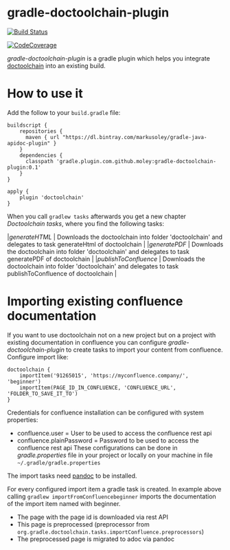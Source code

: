# gradle-doctoolchain-plugin


[![Build Status](https://travis-ci.org/moley/gradle-doctoolchain-plugin.svg?branch=master)](https://travis-ci.org/moley/gradle-doctoolchain-plugin)


[![CodeCoverage](https://codecov.io/gh/moley/gradle-doctoolchain-plugin/branch/master/graph/badge.svg)](https://codecov.io/gh/moley/gradle-doctoolchain-plugin)


*gradle-doctoolchain-plugin* is a gradle plugin which helps you integrate [doctoolchain](https://github.com/docToolchain/docToolchain) into an existing build. 

# How to use it

Add the follow to your `build.gradle` file: 
```
buildscript {
    repositories {
      maven { url "https://dl.bintray.com/markusoley/gradle-java-apidoc-plugin" }
    }
    dependencies {
      classpath 'gradle.plugin.com.github.moley:gradle-doctoolchain-plugin:0.1'
    }
}

apply {
    plugin 'doctoolchain'
}
```
 
When you call `gradlew tasks` afterwards you get a new chapter *Doctoolchain tasks*, where you 
find the following tasks: 

|*generateHTML*        | Downloads the doctoolchain into folder 'doctoolchain' and delegates to task generateHtml of doctoolchain | 
|*generatePDF*         | Downloads the doctoolchain into folder 'doctoolchain' and delegates to task generatePDF of doctoolchain |
|*publishToConfluence* | Downloads the doctoolchain into folder 'doctoolchain' and delegates to task publishToConfluence of doctoolchain |


# Importing existing confluence documentation
If you want to use doctoolchain not on a new project but on a project with existing documentation in confluence 
you can configure *gradle-doctoolchain-plugin* to create tasks to import your content from confluence. 
Configure import like: 
```
doctoolchain {
    importItem('91265015', 'https://myconfluence.company/', 'beginner')
    importItem(PAGE_ID_IN_CONFLUENCE, 'CONFLUENCE_URL', 'FOLDER_TO_SAVE_IT_TO')
}
``` 

Credentials for confluence installation can be configured with system properties: 
- confluence.user = User to be used to access the confluence rest api
- confluence.plainPassword = Password to be used to access the confluence rest api
These configurations can be done in *gradle.properties* file in your project or locally on your machine in file `~/.gradle/gradle.properties`

The import tasks need [pandoc](https://pandoc.org/) to be installed.

For every configured import item a gradle task is created. 
In example above calling `gradlew importFromConfluencebeginner` imports the documentation of the import item named with beginner.
* The page with the page id is downloaded via rest API
* This page is preprocessed (preprocessor from `org.gradle.doctoolchain.tasks.importConfluence.preprocessors`)
* The preprocessed page is migrated to adoc via pandoc